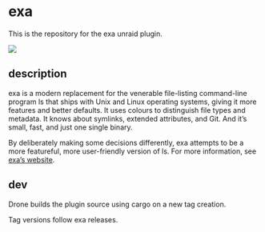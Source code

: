 # exa

This is the repository for the exa unraid plugin.

<img src="https://git.panaetius.co.uk/unraid-plugins/exa/raw/branch/master/exa.png"/>

## description

exa is a modern replacement for the venerable file-listing command-line program ls that ships with Unix and Linux operating systems, giving it more features and better defaults. It uses colours to distinguish file types and metadata. It knows about symlinks, extended attributes, and Git. And it’s small, fast, and just one single binary.

By deliberately making some decisions differently, exa attempts to be a more featureful, more user-friendly version of ls. For more information, see [exa’s website](https://the.exa.website/).

## dev

Drone builds the plugin source using cargo on a new tag creation.

Tag versions follow exa releases.

